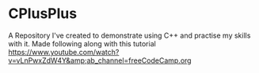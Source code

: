 # CPlusPlus
A Repository I've created to demonstrate using C++ and practise my skills with it. Made following along with this tutorial https://www.youtube.com/watch?v=vLnPwxZdW4Y&amp;ab_channel=freeCodeCamp.org
